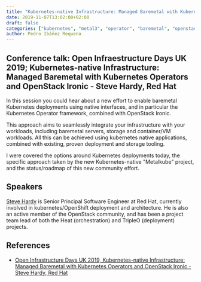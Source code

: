 ```yaml
---
title: "Kubernetes-native Infrastructure: Managed Baremetal with Kubernetes Operators and OpenStack Ironic - Steve Hardy, Red Hat"
date: 2019-11-07T13:02:00+02:00
draft: false
categories: ["kubernetes", "metal3", "operator", "baremetal", "openstack", "ironic"]
author: Pedro Ibáñez Requena
---
```


## Conference talk: Open Infraestructure Days UK 2019; Kubernetes-native Infrastructure: Managed Baremetal with Kubernetes Operators and OpenStack Ironic - Steve Hardy, Red Hat

In this session you could hear about a new effort to enable baremetal Kubernetes deployments using native interfaces, and in particular the Kubernetes Operator framework, combined with OpenStack Ironic.

This approach aims to seamlessly integrate your infrastructure with your workloads, including baremetal servers, storage and container/VM workloads.  All this can be achieved using kubernetes native applications, combined with existing, proven deployment and storage tooling.

I were covered the options around Kubernetes deployments today, the specific approach taken by the new Kubernetes-native "Metalkube" project, and the status/roadmap of this new community effort.


## Speakers
[Steve Hardy](https://github.com/hardys) is Senior Principal Software Engineer at Red Hat, currently involved in kubernetes/OpenShift deployment and architecture. He is also an active member of the OpenStack community, and has been a project team lead of both the Heat (orchestration) and TripleO (deployment) projects.


## References

* [Open Infrastructure Days UK 2019, Kubernetes-native Infrastructure: Managed Baremetal with Kubernetes Operators and OpenStack Ironic - Steve Hardy, Red Hat](https://openinfradays.sched.com/event/KMyE)
